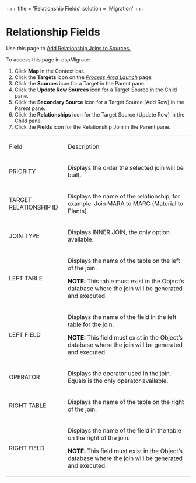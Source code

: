 +++
title = 'Relationship Fields'
solution = 'Migration'
+++

# Relationship Fields

<div class="use">

Use this page to [Add Relationship Joins to
Sources.](../Use_Cases/Add_Relationship_Joins_to_Source)

</div>

To access this page in dspMigrate:

1.  Click <span style="font-weight: bold;">Map </span>in the Context
    bar.
2.  Click the <span style="font-weight: bold;">Targets</span> icon on
    the *[Process Area Launch](Process_Area_Launch_map)* page.
3.  Click the <span style="font-weight: bold;">Sources</span> icon for a
    Target in the Parent pane.
4.  Click the **Update Row Sources** icon for a Target Source in the
    Child pane.
5.  Click the **Secondary Source** icon for a Target Source (Add Row) in
    the Parent pane.
6.  Click the <span style="font-weight: bold;">Relationships</span> icon
    for the Target Source (Update Row) in the Child pane.
7.  Click the <span style="font-weight: bold;">Fields</span> icon for
    the Relationship Join in the Parent pane.

<table>
<tbody>
<tr class="odd">
<td><p>Field</p></td>
<td><p>Description</p></td>
</tr>
<tr class="even">
<td><p>PRIORITY</p></td>
<td><p>Displays the order the selected join will be built.</p></td>
</tr>
<tr class="odd">
<td><p>TARGET RELATIONSHIP ID</p></td>
<td><p>Displays the name of the relationship, for example: Join MARA to MARC (Material to Plants).</p></td>
</tr>
<tr class="even">
<td><p>JOIN TYPE</p></td>
<td><p>Displays INNER JOIN, the only option available.</p></td>
</tr>
<tr class="odd">
<td><p>LEFT TABLE</p></td>
<td><p>Displays the name of the table on the left of the join.</p>
<p><strong>NOTE:</strong> This table must exist in the Object’s database where the join will be generated and executed.</p></td>
</tr>
<tr class="even">
<td><p>LEFT FIELD</p></td>
<td><p>Displays the name of the field in the left table for the join.</p>
<p><strong>NOTE:</strong> This field must exist in the Object’s database where the join will be generated and executed.</p></td>
</tr>
<tr class="odd">
<td><p>OPERATOR</p></td>
<td><p>Displays the operator used in the join. Equals is the only operator available.</p></td>
</tr>
<tr class="even">
<td><p>RIGHT TABLE</p></td>
<td><p>Displays the name of the table on the right of the join.</p></td>
</tr>
<tr class="odd">
<td><p>RIGHT FIELD</p></td>
<td><p>Displays the name of the field in the table on the right of the join.</p>
<p><strong>NOTE:</strong> This field must exist in the Object’s database where the join will be generated and executed.</p></td>
</tr>
</tbody>
</table>
